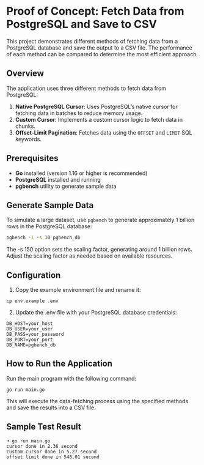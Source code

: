 # Proof of Concept: Fetch Data from PostgreSQL and Save to CSV

This project demonstrates different methods of fetching data from a PostgreSQL database and save the output to a CSV file. The performance of each method can be compared to determine the most efficient approach.

## Overview

The application uses three different methods to fetch data from PostgreSQL:

1. **Native PostgreSQL Cursor**: Uses PostgreSQL’s native cursor for fetching data in batches to reduce memory usage.
2. **Custom Cursor**: Implements a custom cursor logic to fetch data in chunks.
3. **Offset-Limit Pagination**: Fetches data using the `OFFSET` and `LIMIT` SQL keywords.

## Prerequisites

- **Go** installed (version 1.16 or higher is recommended)
- **PostgreSQL** installed and running
- **pgbench** utility to generate sample data

## Generate Sample Data

To simulate a large dataset, use `pgbench` to generate approximately 1 billion rows in the PostgreSQL database:

```bash
pgbench -i -s 10 pgbench_db
```

The -s 150 option sets the scaling factor, generating around 1 billion rows. Adjust the scaling factor as needed based on available resources.

## Configuration
1. Copy the example environment file and rename it:
```
cp env.example .env
```
2. Update the .env file with your PostgreSQL database credentials:
```
DB_HOST=your_host
DB_USER=your_user
DB_PASS=your_password
DB_PORT=your_port
DB_NAME=pgbench_db
```

## How to Run the Application
Run the main program with the following command:
```
go run main.go
```
This will execute the data-fetching process using the specified methods and save the results into a CSV file.

## Sample Test Result
```
➜ go run main.go
cursor done in 2.36 second
custom cursor done in 5.27 second
offset limit done in 548.01 second
```